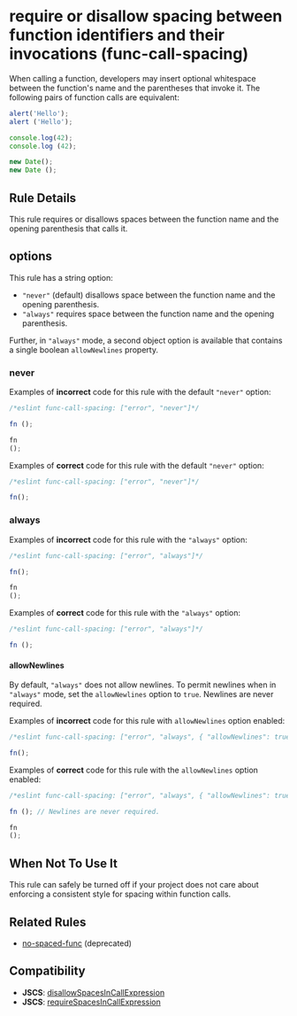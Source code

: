 # require or disallow spacing between function identifiers and their invocations (func-call-spacing)

When calling a function, developers may insert optional whitespace between the function's name and the parentheses that invoke it. The following pairs of function calls are equivalent:

```js
alert('Hello');
alert ('Hello');

console.log(42);
console.log (42);

new Date();
new Date ();
```

## Rule Details

This rule requires or disallows spaces between the function name and the opening parenthesis that calls it.

## options

This rule has a string option:

- `"never"` (default) disallows space between the function name and the opening parenthesis.
- `"always"` requires space between the function name and the opening parenthesis.

Further, in `"always"` mode, a second object option is available that contains a single boolean `allowNewlines` property.

### never

Examples of **incorrect** code for this rule with the default `"never"` option:

```js
/*eslint func-call-spacing: ["error", "never"]*/

fn ();

fn
();
```

Examples of **correct** code for this rule with the default `"never"` option:

```js
/*eslint func-call-spacing: ["error", "never"]*/

fn();
```

### always

Examples of **incorrect** code for this rule with the `"always"` option:

```js
/*eslint func-call-spacing: ["error", "always"]*/

fn();

fn
();
```

Examples of **correct** code for this rule with the `"always"` option:

```js
/*eslint func-call-spacing: ["error", "always"]*/

fn ();
```

#### allowNewlines

By default, `"always"` does not allow newlines. To permit newlines when in `"always"` mode, set the `allowNewlines` option to `true`. Newlines are never required.

Examples of **incorrect** code for this rule with `allowNewlines` option enabled:

```js
/*eslint func-call-spacing: ["error", "always", { "allowNewlines": true }]*/

fn();
```

Examples of **correct** code for this rule with the `allowNewlines` option enabled:

```js
/*eslint func-call-spacing: ["error", "always", { "allowNewlines": true }]*/

fn (); // Newlines are never required.

fn
();
```

## When Not To Use It

This rule can safely be turned off if your project does not care about enforcing a consistent style for spacing within function calls.

## Related Rules

- [no-spaced-func](no-spaced-func.md) (deprecated)

## Compatibility

- **JSCS**: [disallowSpacesInCallExpression](http://jscs.info/rule/disallowSpacesInCallExpression)
- **JSCS**: [requireSpacesInCallExpression](http://jscs.info/rule/requireSpacesInCallExpression)
